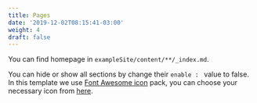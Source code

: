 ```yaml
---
title: Pages
date: '2019-12-02T08:15:41-03:00'
weight: 4
draft: false
---
```

You can find homepage in `exampleSite/content/**/_index.md`.

You can hide or show all sections by change their `enable : ` value to false.   
In this template we use [Font Awesome icon](https://fontawesome.com/icons/) pack, you can choose your necessary icon from [here](https://fontawesome.com/icons/).
